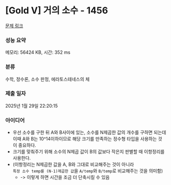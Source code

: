 # [Gold V] 거의 소수 - 1456 

[문제 링크](https://www.acmicpc.net/problem/1456) 

### 성능 요약

메모리: 56424 KB, 시간: 352 ms

### 분류

수학, 정수론, 소수 판정, 에라토스테네스의 체

### 제출 일자

2025년 1월 29일 22:20:15

### 아이디어
* 우선 소수를 구한 뒤 A와 B사이에 있는, 소수를 N제곱한 값의 개수를 구하면 되는데 이때 A와 B는 10^14이하이므로 해당 크기를 만족하는 정수형 타입을 사용하는 것이 중요하다.
* 크기를 맞춰주기 위해 소수의 N제곱 값이 B의 값보다 작은지 판별할 때 이항정리를 사용한다.
* (이항정리는 N제곱한 값을 A, B와 그대로 비교해주는 것이 아니라<br/> `특정 소수 temp를 (N-1)제곱한 값`을 `A/temp`와 `B/temp`로 비교해주는 것을 의미함)
  * -> 이렇게 하면 시간을 조금 더 단축시킬 수 있음
